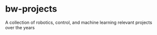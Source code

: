 # bw-projects
A collection of robotics, control, and machine learning relevant projects over the years
